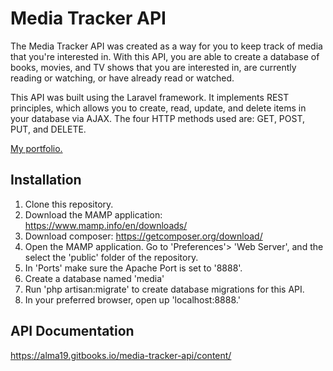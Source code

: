 # Media Tracker API

The Media Tracker API was created as a way for you to keep track of media that you're interested in. With this API, you are able to create a database of books, movies, and TV shows that you are interested in, are currently reading or watching, or have already read or watched.

This API was built using the Laravel framework. It implements REST principles, which allows you to create, read, update, and delete items in your database via AJAX. The four HTTP methods used are: GET, POST, PUT, and DELETE.

[My portfolio.](http://almawashington.com)

## Installation

1. Clone this repository.
2. Download the MAMP application: https://www.mamp.info/en/downloads/
3. Download composer: https://getcomposer.org/download/
4. Open the MAMP application. Go to 'Preferences'> 'Web Server', and the select the 'public' folder of the repository.
5. In 'Ports' make sure the Apache Port is set to '8888'.
6. Create a database named 'media'
7. Run 'php artisan:migrate' to create database migrations for this API.
8. In your preferred browser, open up 'localhost:8888.'

## API Documentation
https://alma19.gitbooks.io/media-tracker-api/content/
